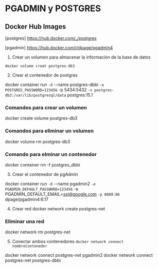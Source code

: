 # PGADMIN y POSTGRES

## Docker Hub Images

[postgres] https://hub.docker.com/_/postgres

[pgadmin] https://hub.docker.com/r/dpage/pgadmin4


1. Crear un volumen para almacenar la información de la base de datos

`docker volume creat postgres-db3`

2. Crear el contenedor de postgres

docker container run `
-d `
--name postgres-dbbi `
-e POSTGRES_PASSWORD=123456 `
-p 5434:5432 `
-v postgres-db3:/var/lib/postgresql/data `
postgres:15.1

### Comandos para crear un volumen
docker create volume postgres-db3

### Comandos para eliminar un volumen
docker volume rm postgres-db3

### Comando para elminar un contenedor
docker container rm -f postgres_dbbi

3. Crear el contenedor de pgAdmin

docker container run `
-d `
--name pgadmin2 `
-e PGADMIN_DEFAULT_PASSWORD=123456 `
-e PGADMIN_DEFAULT_EMAIL=ssj@google.com `
-p 8089:80 `
dpage/pgadmin4:6.17

4. Crear red
docker network create postgres-net

### Eliminar una red
docker network rm postgres-net

5. Conectar ambos contenedores
`docker network connect nombreContenedor`

docker network connect postgres-net pgadmin2
docker network connect postgres-net postgres-dbbi


